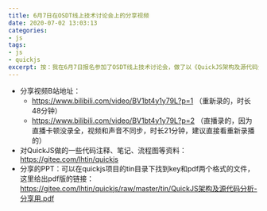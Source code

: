```yaml
---
title: 6月7日在OSDT线上技术讨论会上的分享视频
date: 2020-07-02 13:03:13
categories:
- js
tags:
- js
- quickjs
excerpt: 按：我在6月7日报名参加了OSDT线上技术讨论会，做了以《QuickJS架构及源代码分析》为主题的直播分享。本文用于记录一下相关的资源，包括分享视频、PPT、代码注释和笔记等。
---
```


- 分享视频B站地址：
  - https://www.bilibili.com/video/BV1bt4y1y79L?p=1 （重新录的，时长48分钟）
  - https://www.bilibili.com/video/BV1bt4y1y79L?p=2 （直播录的，因为直播卡顿没录全，视频和声音不同步，时长21分钟，建议直接看重新录播的）
- 对QuickJS做的一些代码注释、笔记、流程图等资料：https://gitee.com/lhtin/quickjs
- 分享的PPT：可以在quickjs项目的tin目录下找到key和pdf两个格式的文件，这里给出pdf版的链接：https://gitee.com/lhtin/quickjs/raw/master/tin/QuickJS架构及源代码分析-分享用.pdf

